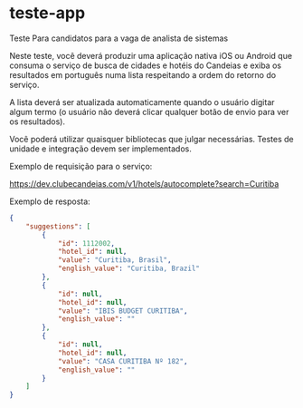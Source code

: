 # teste-app
Teste Para candidatos para a vaga de analista de sistemas

Neste teste, você deverá produzir uma aplicação nativa iOS ou Android que consuma o serviço de busca de cidades e hotéis do Candeias e exiba os resultados em português numa lista respeitando a ordem do retorno do serviço.

A lista deverá ser atualizada automaticamente quando o usuário digitar algum termo (o usuário não deverá clicar qualquer botão de envio para ver os resultados).

Você poderá utilizar quaisquer bibliotecas que julgar necessárias. Testes de unidade e integração devem ser implementados.

Exemplo de requisição para o serviço:

https://dev.clubecandeias.com/v1/hotels/autocomplete?search=Curitiba

Exemplo de resposta:


```json
{
    "suggestions": [
        {
            "id": 1112002,
            "hotel_id": null,
            "value": "Curitiba, Brasil",
            "english_value": "Curitiba, Brazil"
        },
        {
            "id": null,
            "hotel_id": null,
            "value": "IBIS BUDGET CURITIBA",
            "english_value": ""
        },
        {
            "id": null,
            "hotel_id": null,
            "value": "CASA CURITIBA Nº 182",
            "english_value": ""
        }
    ]
}
```
